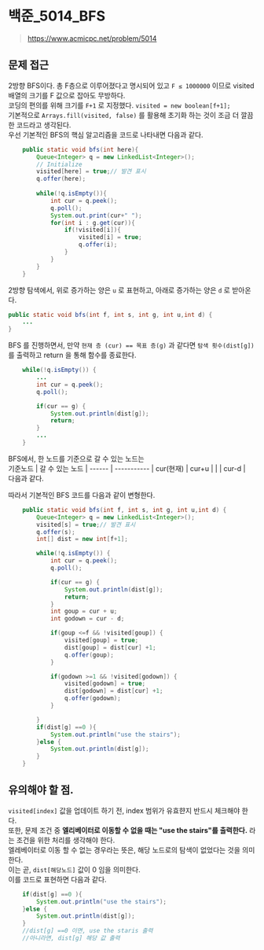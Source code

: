 # 백준_5014_BFS
> https://www.acmicpc.net/problem/5014

## 문제 접근
2방향 BFS이다. 총 F층으로 이루어졌다고 명시되어 있고 `F ≤ 1000000` 이므로 visited 배열의 크기를 F 값으로 잡아도 무방하다. <br>
코딩의 편의를 위해 크기를 `F+1` 로 지정했다.
`visited = new boolean[f+1];` <br>
기본적으로 `Arrays.fill(visited, false)` 를 활용해 초기화 하는 것이 조금 더 깔끔한 코드라고 생각된다. <br>
우선 기본적인 BFS의 핵심 알고리즘을 코드로 나타내면 다음과 같다. <br>
```Java
	public static void bfs(int here){
		Queue<Integer> q = new LinkedList<Integer>();
		// Initialize 
		visited[here] = true;// 발견 표시
		q.offer(here);
		
		while(!q.isEmpty()){
			int cur = q.peek();
			q.poll();
			System.out.print(cur+" ");
			for(int i : g.get(cur)){
				if(!visited[i]){
					visited[i] = true;
					q.offer(i);
				}
			}
		}
	}
```

2방향 탐색에서, 위로 증가하는 양은 `u` 로 표현하고, 아래로 증가하는 양은 `d` 로 받아온다. 
```Java
public static void bfs(int f, int s, int g, int u,int d) {
	...
}
```

BFS 를 진행하면서, 만약 `현재 층 (cur) == 목표 층(g)`  과 같다면 `탐색 횟수(dist[g])` 를 출력하고 return 을 통해 함수를 종료한다.

```Java
	while(!q.isEmpty()) {
		...
		int cur = q.peek();
		q.poll();

		if(cur == g) {
			System.out.println(dist[g]);
			return;
		}
		...
	}
```
BFS에서, 한 노드를 기준으로 갈 수 있는 노드는 </br>
기준노드 | 갈 수 있는 노드 | 
------ | ----------- | 
cur(현재) | cur+u     | 
| | cur-d  |
<br>
다음과 같다. <br>

따라서 기본적인 BFS 코드를 다음과 같이 변형한다. <br>
```Java
	public static void bfs(int f, int s, int g, int u,int d) {
		Queue<Integer> q = new LinkedList<Integer>();
		visited[s] = true;// 발견 표시
		q.offer(s);
		int[] dist = new int[f+1];

		while(!q.isEmpty()) {
			int cur = q.peek();
			q.poll();

			if(cur == g) {
				System.out.println(dist[g]);
				return;
			}
			int goup = cur + u;
			int godown = cur - d;

			if(goup <=f && !visited[goup]) {
				visited[goup] = true;
				dist[goup] = dist[cur] +1;
				q.offer(goup);
			}

			if(godown >=1 && !visited[godown]) {
				visited[godown] = true;
				dist[godown] = dist[cur] +1;
				q.offer(godown);
			}

		}
		if(dist[g] ==0 ){
			System.out.println("use the stairs");
		}else {
			System.out.println(dist[g]);
		}
	}
```

## 유의해야 할 점.
`visited[index]` 값을 업데이트 하기 전, index 범위가 유효햔지 반드시 체크해야 한다. <br>
또한, 문제 조건 중 **엘리베이터로 이동할 수 없을 때는 "use the stairs"를 출력한다.** 라는 조건을 위한 처리를 생각해야 한다. <br>
엘레베이터로 이동 할 수 없는 경우라는 뜻은, 해당 노드로의 탐색이 없었다는 것을 의미한다. <br>
이는 곧, `dist[해당노드]` 값이 0 임을 의미한다. <br>
이를 코드로 표현하면 다음과 같다. <br>
```Java
	if(dist[g] ==0 ){
		System.out.println("use the stairs");
	}else {
		System.out.println(dist[g]);
	}
	//dist[g] ==0 이면, use the staris 출력
	//아니라면, dist[g] 해당 값 출력 
```
